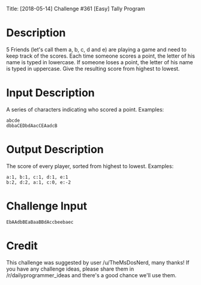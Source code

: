 Title: [2018-05-14] Challenge #361 [Easy] Tally Program

# Description

5 Friends \(let's call them a, b, c, d and e\) are playing a game and need to keep track of the scores. Each time someone scores a point, the letter of his name is typed in lowercase. If someone loses a point, the letter of his name is typed in uppercase. Give the resulting score from highest to lowest.

# Input Description

A series of characters indicating who scored a point. Examples:

    abcde
    dbbaCEDbdAacCEAadcB

# Output Description

The score of every player, sorted from highest to lowest. Examples:

    a:1, b:1, c:1, d:1, e:1
    b:2, d:2, a:1, c:0, e:-2

# Challenge Input

    EbAAdbBEaBaaBBdAccbeebaec

# Credit

This challenge was suggested by user /u/TheMsDosNerd, many thanks! If you have any challenge ideas, please share them in /r/dailyprogrammer_ideas and there's a good chance we'll use them.